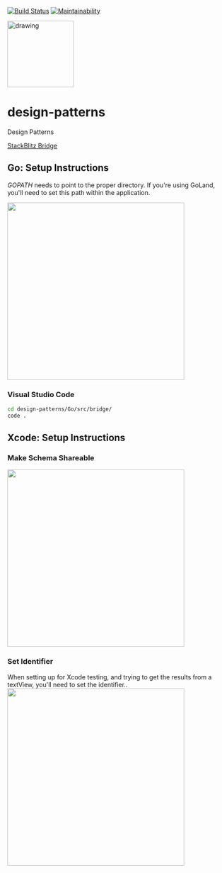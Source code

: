 [![Build Status](https://travis-ci.com/mchirico/design-patterns.svg?branch=develop)](https://travis-ci.com/mchirico/design-patterns)
[![Maintainability](https://api.codeclimate.com/v1/badges/1c3bc25de7b271e74b43/maintainability)](https://codeclimate.com/github/mchirico/design-patterns/maintainability)

<a href='https://jira.aipiggybot.io/projects/DP/issues/DP-1?filter=allopenissues'>
<img src="https://storage.googleapis.com/montco-stats/JiraSoftware.png" alt="drawing" width="150px;"/>
         </a>


# design-patterns
Design Patterns

[StackBlitz Bridge](https://stackblitz.com/github/mchirico/design-patterns/tree/develop/Bridge/angular/bridge)



## Go: Setup Instructions

*GOPATH* needs to point to the proper directory. If you're using GoLand, you'll need to set
this path within the application.

[<img src='https://storage.googleapis.com/montco-stats/imagesUploaded/ScreenShot2018-06-07at11.36.46AM.png' width="400px">](https://player.vimeo.com/video/273914257)


### Visual Studio Code

```bash
cd design-patterns/Go/src/bridge/
code .
```


## Xcode: Setup Instructions

### Make Schema Shareable

[<img src='https://storage.googleapis.com/montco-stats/imagesUploaded/ScreenShot2018-06-07at10.06.45AM.png' width="400px">](https://player.vimeo.com/video/273896893)



### Set Identifier

When setting up for Xcode testing, and trying to get the results from a textView, you'll need
to set the identifier..
<img src='https://storage.googleapis.com/montco-stats/imagesUploaded/ScreenShot2018-06-07at9.55.11AM.png' width="400px">
